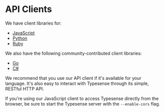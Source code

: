 # API Clients

We have client libraries for:

- [JavaScript](https://github.com/typesense/typesense-js)
- [Python](https://github.com/typesense/typesense-python)
- [Ruby](https://github.com/typesense/typesense-ruby)

We also have the following community-contributed client libraries:

- [Go](https://github.com/typesense/typesense-go)
- [C#](https://github.com/DAXGRID/typesense-dotnet)

We recommend that you use our API client if it's available for your language. It's also easy to interact with Typesense through its simple, RESTful HTTP API.

<Tabs :tabs="['JavaScript','Python','Ruby']">
  <template v-slot:JavaScript>

```js
// Node.js
npm install typesense

// Browser
<script src="dist/typesense.min.js"></script>
```

  </template>

  <template v-slot:Python>

```py
pip install typesense
```

  </template>
  <template v-slot:Ruby>

```rb
gem install typesense
```

  </template>
</Tabs>

If you're using our JavaScript client to access Typesense directly from the browser, be sure to start the Typesense server with the `--enable-cors` flag.
